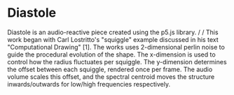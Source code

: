 # Diastole
Diastole is an audio-reactive piece created using the p5.js library.
/
/
This work began with Carl Lostritto's "squiggle" example discussed in his text "Computational Drawing" [1]. The works uses 2-dimensional perlin noise to guide the procedural evolution of the shape. The x-dimension is used to control how the radius fluctuates per squiggle. The y-dimension determines the offset between each squiggle, rendered once per frame. The audio volume scales this offset, and the spectral centroid moves the structure inwards/outwards for low/high frequencies respectively.   